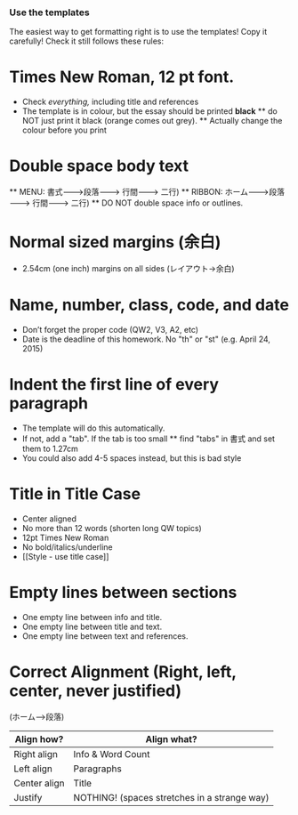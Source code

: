 ### Use the templates
The easiest way to get formatting right is to use the templates!
Copy it carefully! Check it still follows these rules:

# Times New Roman, 12 pt font.
* Check _everything,_ including title and references
* The template is in colour, but the essay should be printed __black__
** do NOT just print it black (orange comes out grey).
** Actually change the colour before you print


# Double space body text
** MENU: 書式--->段落---> 行間---> 二行)
** RIBBON: ホーム--->段落 ---> 行間---> 二行)
** DO NOT double space info or outlines.

# Normal sized margins (余白)
* 2.54cm (one inch) margins on all sides (レイアウト→余白)

# Name, number, class, code, and date
* Don’t forget the proper code (QW2, V3, A2, etc)
* Date is the deadline of this homework. No "th" or "st" (e.g. April 24, 2015)

# Indent the first line of every paragraph
* The template will do this automatically.
* If not, add a "tab". If the tab is too small
** find "tabs" in 書式 and set them to 1.27cm
* You could also add 4-5 spaces instead, but this is bad style

# Title in Title Case
* Center aligned
* No more than 12 words (shorten long QW topics)
* 12pt Times New Roman
* No bold/italics/underline
* [[Style - use title case]]

# Empty lines between sections
* One empty line between info and title.
* One empty line between title and text.
* One empty line between text and references.


# Correct Alignment (Right, left, center, never justified)
(ホーム-->段落)

Align how?		|Align what?
----------------|-----------------
Right align		|Info & Word Count
Left align 		|Paragraphs
Center align 	|Title
Justify			|NOTHING! (spaces stretches in a strange way)
